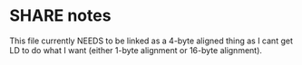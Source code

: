 # SHARE notes

This file currently NEEDS to be linked as a 4-byte aligned thing as I cant get LD to do what I want (either 1-byte alignment or 16-byte alignment).

